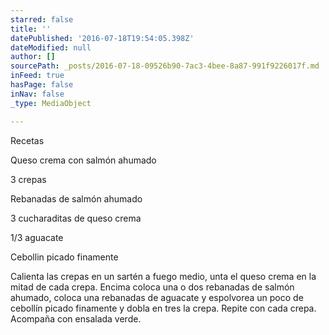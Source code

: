 ```yaml
---
starred: false
title: ''
datePublished: '2016-07-18T19:54:05.398Z'
dateModified: null
author: []
sourcePath: _posts/2016-07-18-09526b90-7ac3-4bee-8a87-991f9226017f.md
inFeed: true
hasPage: false
inNav: false
_type: MediaObject

---
```

Recetas

Queso crema con salmón ahumado 

3 crepas

Rebanadas de salmón ahumado 

3 cucharaditas de queso crema

1/3 aguacate

Cebollin picado finamente 

Calienta las crepas en un sartén a fuego medio, unta el queso crema en la mitad de cada crepa. Encima coloca una o dos rebanadas de salmón ahumado, coloca una rebanadas de aguacate y espolvorea un poco de cebollín picado finamente y dobla en tres la crepa. Repite con cada crepa. Acompaña con ensalada verde.